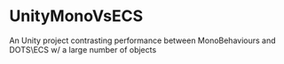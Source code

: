 # UnityMonoVsECS
An Unity project contrasting performance between MonoBehaviours and DOTS\ECS w/ a large number of objects

